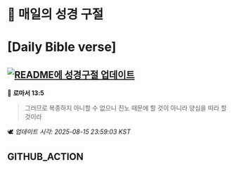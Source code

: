 # 🙏 매일의 성경 구절
# [Daily Bible verse]
## [![README에 성경구절 업데이트](https://github.com/DONGSUKA/first_test/actions/workflows/update-readme-bible.yml/badge.svg)](https://github.com/DONGSUKA/first_test/actions/workflows/update-readme-bible.yml)
<!-- START_BIBLE_VERSE -->
📖 **로마서 13:5**
> 그러므로 복종하지 아니할 수 없으니 진노 때문에 할 것이 아니라 양심을 따라 할 것이라

🕊️ _업데이트 시각: 2025-08-15 23:59:03 KST_
  <!-- END_BIBLE_VERSE -->
## GITHUB_ACTION
